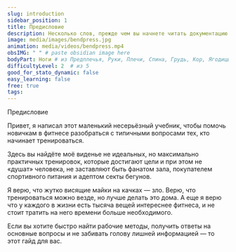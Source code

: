 ```yaml
---
slug: introduction
sidebar_position: 1
title: Предисловие
description: Несколько слов, прежде чем вы начнете читать документацию
image: media/images/bendpress.jpg
animation: media/videos/bendpress.mp4
obsIMG: " " # paste obsidian image here
bodyPart: Ноги # из Предплечья, Руки, Плечи, Спина, Грудь, Кор, Ягодицы, Ноги
difficultyLevel: 2  # из 5
good_for_stato_dynamic: false
easy_learning: false
free: true
tags:
---
```


Предисловие

Привет, я написал этот маленький несерьёзный учебник, чтобы помочь новичкам в фитнесе разобраться с типичными вопросами тех, кто начинает тренироваться.

Здесь вы найдёте моё виденье не идеальных, но максимально практичных тренировок, которые достигают цели и при этом не «душат» человека, не заставляют быть фанатом зала, покупателем спортивного питания и адептом секты бегунов.

Я верю, что жутко висящие майки на качках — зло. Верю, что тренироваться можно везде, но лучше делать это дома. А еще я верю что у каждого в жизни есть тысяча вещей интереснее фитнеса, и не стоит тратить на него времени больше необходимого.

Если вы хотите быстро найти рабочие методы, получить ответы на основные вопросы и не забивать голову лишней информацией — то этот гайд для вас.

